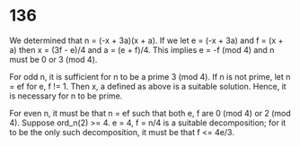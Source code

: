 

# 136
We determined that n = (-x + 3a)(x + a). If we let e = (-x + 3a) and f = (x + a) then x = (3f - e)/4 and a = (e + f)/4. This implies e = -f (mod 4) and n must be 0 or 3 (mod 4).

For odd n, it is sufficient for n to be a prime 3 (mod 4). If n is not prime, let n = ef for e, f != 1. Then x, a defined as above is a suitable solution. Hence, it is necessary for n to be prime.

For even n, it must be that n = ef such that both e, f are 0 (mod 4) or 2 (mod 4). Suppose ord_n(2) >= 4. e = 4, f = n/4 is a suitable decomposition; for it to be the only such decomposition, it must be that f <= 4e/3.